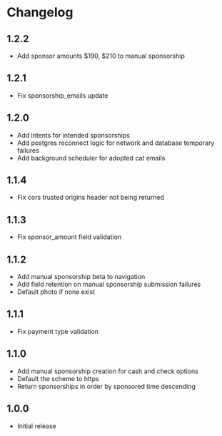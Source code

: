 Changelog
=========

1.2.2
-----
- Add sponsor amounts $190, $210 to manual sponsorship

1.2.1
-----
- Fix sponsorship_emails update

1.2.0
-----
- Add intents for intended sponsorships
- Add postgres reconnect logic for network and database temporary failures
- Add background scheduler for adopted cat emails

1.1.4
-----
- Fix cors trusted origins header not being returned

1.1.3
-----
- Fix sponsor_amount field validation

1.1.2
-----
- Add manual sponsorship beta to navigation
- Add field retention on manual sponsorship submission failures
- Default photo if none exist

1.1.1
-----
- Fix payment type validation

1.1.0
-----
- Add manual sponsorship creation for cash and check options
- Default the scheme to https
- Return sponsorships in order by sponsored time descending

1.0.0
-----
- Initial release